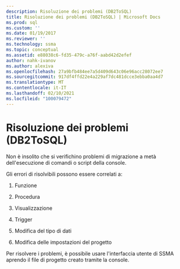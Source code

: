 ```yaml
---
description: Risoluzione dei problemi (DB2ToSQL)
title: Risoluzione dei problemi (DB2ToSQL) | Microsoft Docs
ms.prod: sql
ms.custom: ''
ms.date: 01/19/2017
ms.reviewer: ''
ms.technology: ssma
ms.topic: conceptual
ms.assetid: e88038c6-fd35-479c-a76f-aabd42d2efef
author: nahk-ivanov
ms.author: alexiva
ms.openlocfilehash: 27a9bfb484ee7a5d409d643c06e96acc28072ee7
ms.sourcegitcommit: 917df4ffd22e4a229af7dc481dcce3ebba0aa4d7
ms.translationtype: MT
ms.contentlocale: it-IT
ms.lasthandoff: 02/10/2021
ms.locfileid: "100079472"
---
```

# <a name="troubleshooting-db2tosql"></a>Risoluzione dei problemi (DB2ToSQL)
Non è insolito che si verifichino problemi di migrazione a metà dell'esecuzione di comandi o script della console.  
  
Gli errori di risolvibili possono essere correlati a:  
  
1.  Funzione  
  
2.  Procedura  
  
3.  Visualizzazione  
  
4.  Trigger  
  
5.  Modifica del tipo di dati  
  
6.  Modifica delle impostazioni del progetto  
  
Per risolvere i problemi, è possibile usare l'interfaccia utente di SSMA aprendo il file di progetto creato tramite la console.  
  
